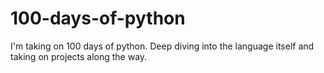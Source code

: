 # 100-days-of-python
I'm taking on 100 days of python. Deep diving into the language itself and taking on projects along the way.
